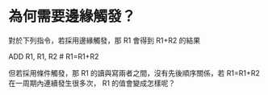 # 為何需要邊緣觸發？

對於下列指令，若採用邊緣觸發，那 R1 會得到 R1+R2 的結果

ADD R1, R1, R2 # R1=R1+R2

但若採用條件觸發，那 R1 的讀與寫兩者之間，沒有先後順序關係，若 R1=R1+R2 在一周期內連續發生很多次， R1 的值會變成怎樣呢？

